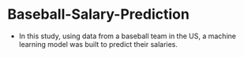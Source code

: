 # Baseball-Salary-Prediction

- In this study, using data from a baseball team in the US, a machine learning model was built to predict their salaries.
